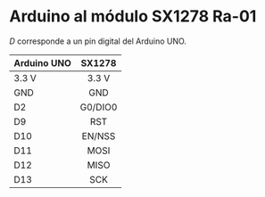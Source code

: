 # Arduino al módulo SX1278 Ra-01

*D* corresponde a un pin digital del Arduino UNO.

| Arduino UNO| SX1278   |
|:-----------|:--------:|
| 3.3 V      | 3.3 V    |
| GND        | GND      |
| D2         | G0/DIO0  |
| D9         | RST      |
| D10        | EN/NSS   |
| D11        | MOSI     |
| D12        | MISO     |
| D13        | SCK      |